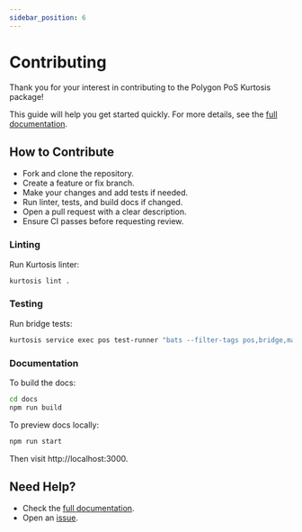 ```yaml
---
sidebar_position: 6
---
```


# Contributing

Thank you for your interest in contributing to the Polygon PoS Kurtosis package!

This guide will help you get started quickly. For more details, see the [full documentation](./introduction/overview.md).

## How to Contribute

- Fork and clone the repository.
- Create a feature or fix branch.
- Make your changes and add tests if needed.
- Run linter, tests, and build docs if changed.
- Open a pull request with a clear description.
- Ensure CI passes before requesting review.

### Linting

Run Kurtosis linter:

```bash
kurtosis lint .
```

### Testing

Run bridge tests:

```bash
kurtosis service exec pos test-runner "bats --filter-tags pos,bridge,matic,pol --recursive tests/"
```

### Documentation

To build the docs:

```bash
cd docs
npm run build
```

To preview docs locally:

```bash
npm run start
```

Then visit http://localhost:3000.

## Need Help?

- Check the [full documentation](./introduction/overview.md).
- Open an [issue](https://github.com/0xPolygon/kurtosis-polygon-pos/issues/new).
